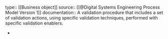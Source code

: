 type:: [[Business object]]
source:: [[@Digital Systems Engineering Process Model Version 1]]
documentation:: A validation procedure that includes a set of validation actions, using specific validation techniques, performed with specific validation enablers.

-